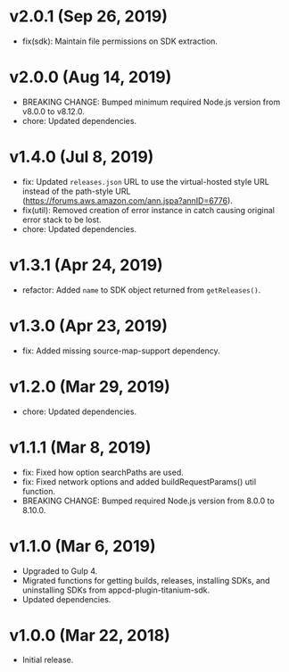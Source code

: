 # v2.0.1 (Sep 26, 2019)

 * fix(sdk): Maintain file permissions on SDK extraction.

# v2.0.0 (Aug 14, 2019)

 * BREAKING CHANGE: Bumped minimum required Node.js version from v8.0.0 to v8.12.0.
 * chore: Updated dependencies.

# v1.4.0 (Jul 8, 2019)

 * fix: Updated `releases.json` URL to use the virtual-hosted style URL instead of the path-style
   URL (https://forums.aws.amazon.com/ann.jspa?annID=6776).
 * fix(util): Removed creation of error instance in catch causing original error stack to be lost.
 * chore: Updated dependencies.

# v1.3.1 (Apr 24, 2019)

 * refactor: Added `name` to SDK object returned from `getReleases()`.

# v1.3.0 (Apr 23, 2019)

 * fix: Added missing source-map-support dependency.

# v1.2.0 (Mar 29, 2019)

 * chore: Updated dependencies.

# v1.1.1 (Mar 8, 2019)

 * fix: Fixed how option searchPaths are used.
 * fix: Fixed network options and added buildRequestParams() util function.
 * BREAKING CHANGE: Bumped required Node.js version from 8.0.0 to 8.10.0.

# v1.1.0 (Mar 6, 2019)

 * Upgraded to Gulp 4.
 * Migrated functions for getting builds, releases, installing SDKs, and uninstalling SDKs from
   appcd-plugin-titanium-sdk.
 * Updated dependencies.

# v1.0.0 (Mar 22, 2018)

  * Initial release.
